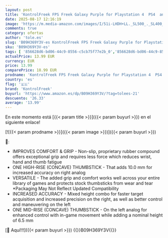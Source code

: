 ```yaml
---
layout: post
title: 'KontrolFreek FPS Freek Galaxy Purple for Playstation 4  PS4  and Playstation 5  PS5  | Performance Thumbsticks | 1 High-Rise  1 Mid-Rise | Purple'
date: 2025-08-17 12:16:19
image: 'https://m.media-amazon.com/images/I/51i-LHDH+LL._SL500_._SL400_.jpg'
comments: true
category: ofertas
author: 'tole.es'
slug: 'B09H369Y3V-es KontrolFreek FPS Freek Galaxy Purple for Playstation 4 PS4...'
sku: 'B09H369Y3V-es'
tags: [ '856628d6-bd06-44c9-8556-c5cb75f77e2b_0','856628d6-bd06-44c9-8556-c5cb75f77e2b_3701','856628d6-bd06-44c9-8556-c5cb75f77e2b_8201','Accesorios','Accesorios para PS4, Xbox One y Nintendo Switch','Accesorios para PlayStation 4','Agarres para el pulgar para PlayStation 4','Arborist Merchandising Root','Hardware y juegos para PlayStation 4','Self Service','Special Features Stores','Videojuegos','kontrolfreek','playstation','ps4','ps5','🇪🇸', ]
actualPrice: 13.99 EUR
currency: EUR
price: 13.99
comparePrice: 18.99 EUR
prodname: 'KontrolFreek FPS Freek Galaxy Purple for Playstation 4  PS4  and Playstation 5  PS5  | Performance Thumbsticks | 1 High-Rise  1 Mid-Rise | Purple'
country: 'es'
flag: '🇪🇸'
brand: 'KontrolFreek'
buyurl: 'https://www.amazon.es/dp/B09H369Y3V/?tag=tolees-21'
descuento: '26.33'
average: '13.99'
---
```


En este momento está [{{< param title >}}]({{< param buyurl >}}) en el siguiente enlace!

[![{{< param prodname >}}]({{< param image >}})]({{< param buyurl >}})

🔎:

- IMPROVES COMFORT & GRIP - Non-slip, proprietary rubber compound offers exceptional grip and requires less force which reduces wrist, hand and thumb fatigue
- ONE HIGH-RISE (CONCAVE) THUMBSTICK - That adds 10.0 mm for increased accuracy on right analog
- VERSATILE - The added grip and comfort works well across your entire library of games and protects stock thumbsticks from wear and tear *Packaging May Not Reflect Updated Compatibility
- INCREASED ACCURACY - Mixed height combo for faster target acquisition and increased precision on the right, as well as better control and maneuvering on the left
- ONE MID-RISE (CONCAVE) THUMBSTICK - On the left analog for enhanced control with in-game movement while adding a nominal height of 6.5 mm

[🛒 Aquí!!!]({{< param buyurl >}})
{{<world>}}B09H369Y3V{{</world>}}
